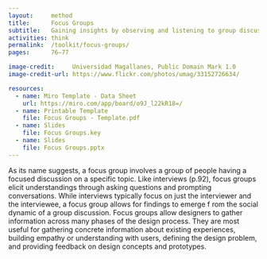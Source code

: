 ```yaml
---
layout:     method
title:      Focus Groups
subtitle:   Gaining insights by observing and listening to group discussions
activities: think
permalink:  /toolkit/focus-groups/
pages:      76–77

image-credit:     Universidad Magallanes, Public Domain Mark 1.0
image-credit-url: https://www.flickr.com/photos/umag/33152726634/

resources:
  - name: Miro Template - Data Sheet
    url: https://miro.com/app/board/o9J_l22kR18=/
  - name: Printable Template
    file: Focus Groups - Template.pdf
  - name: Slides
    file: Focus Groups.key
  - name: Slides
    file: Focus Groups.pptx
---
```


As its name suggests, a focus group involves a group of people having a focused discussion on a specific topic. Like interviews (p.92), focus groups elicit understandings through asking questions and prompting conversations. While interviews typically focus on just the interviewer and the interviewee, a focus group allows for findings to emerge f rom the social dynamic of a group discussion. Focus groups allow designers to gather information across many phases of the design process. They are most useful for gathering concrete information about existing experiences, building empathy or understanding with users, defining the design problem, and providing feedback on design concepts and prototypes.